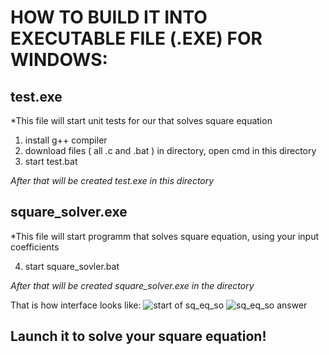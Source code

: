 # HOW TO BUILD IT INTO EXECUTABLE FILE (.EXE) FOR WINDOWS:
## test.exe
*This file will start unit tests for our that solves square equation

  1. install g++ compiler
  2. download files ( all .c and .bat ) in directory, open cmd in this directory
  3. start test.bat

*After that will be created test.exe in this directory*
## square_solver.exe
*This file will start programm that solves square equation, using your input coefficients

  4. start square_sovler.bat

*After that will be created square_solver.exe in the directory*

That is how interface looks like:
![start of sq_eq_so](https://user-images.githubusercontent.com/89156045/131215813-993972e6-366a-4ab8-b10b-9388f9ba0f24.JPG)
![sq_eq_so answer](https://user-images.githubusercontent.com/89156045/131215817-33e91307-3423-49ad-96d2-c61443fee83a.JPG)
## Launch it to solve your square equation!
